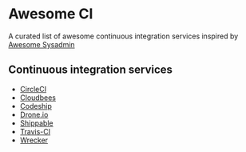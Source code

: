 Awesome CI
==========

A curated list of awesome continuous integration services inspired by [Awesome Sysadmin](https://github.com/kahun/awesome-sysadmin)

Continuous integration services 
-----------------------------------

* [CircleCI](https://circleci.com/)
* [Cloudbees](http://www.cloudbees.com/)
* [Codeship](https://codeship.io/)
* [Drone.io](https://drone.io/)
* [Shippable](http://www.shippable.com/)
* [Travis-CI](https://travis-ci.org/) 
* [Wrecker](https://app.wercker.com/#explore)
